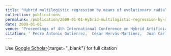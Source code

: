 ```yaml
---
title: "Hybrid multilogistic regression by means of evolutionary radial basis functions: application to precision agriculture"
collection: publications
permalink: /publication/2009-01-01-Hybrid-multilogistic-regression-by-means-of-evolutionary-radial-basis-functions-application-to-precision-agriculture
date: 2009-01-01
venue: 'Proceedings of 4th International Conference on Hybrid Artificial Intelligence Systems (HAIS09)'
citation: ' Pedro Antonio Gutiérrez,  César Hervás-Martínez,  Juan Carlos Fernández,  F. López Granados, &quot;Hybrid multilogistic regression by means of evolutionary radial basis functions: application to precision agriculture.&quot; Proceedings of 4th International Conference on Hybrid Artificial Intelligence Systems (HAIS09), Vol. 5572, 2009, pp. 244--251.'
---
```

Use [Google Scholar](https://scholar.google.com/scholar?q=Hybrid+multilogistic+regression+by+means+of+evolutionary+radial+basis+functions:+application+to+precision+agriculture){:target="_blank"} for full citation